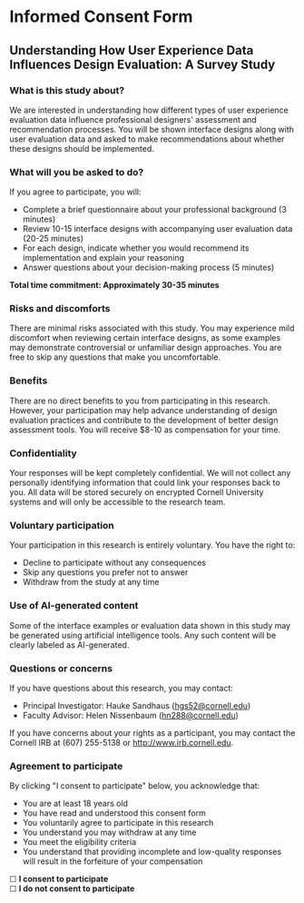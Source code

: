 # Informed Consent Form

## Understanding How User Experience Data Influences Design Evaluation: A Survey Study

### What is this study about?

We are interested in understanding how different types of user experience evaluation data influence professional designers' assessment and recommendation processes. You will be shown interface designs along with user evaluation data and asked to make recommendations about whether these designs should be implemented.

### What will you be asked to do?

If you agree to participate, you will:
- Complete a brief questionnaire about your professional background (3 minutes)
- Review 10-15 interface designs with accompanying user evaluation data (20-25 minutes)
- For each design, indicate whether you would recommend its implementation and explain your reasoning
- Answer questions about your decision-making process (5 minutes)

**Total time commitment: Approximately 30-35 minutes**

### Risks and discomforts

There are minimal risks associated with this study. You may experience mild discomfort when reviewing certain interface designs, as some examples may demonstrate controversial or unfamiliar design approaches. You are free to skip any questions that make you uncomfortable.

### Benefits

There are no direct benefits to you from participating in this research. However, your participation may help advance understanding of design evaluation practices and contribute to the development of better design assessment tools. You will receive $8-10 as compensation for your time.

### Confidentiality

Your responses will be kept completely confidential. We will not collect any personally identifying information that could link your responses back to you. All data will be stored securely on encrypted Cornell University systems and will only be accessible to the research team.

### Voluntary participation

Your participation in this research is entirely voluntary. You have the right to:
- Decline to participate without any consequences
- Skip any questions you prefer not to answer
- Withdraw from the study at any time 

### Use of AI-generated content

Some of the interface examples or evaluation data shown in this study may be generated using artificial intelligence tools. Any such content will be clearly labeled as AI-generated.

### Questions or concerns

If you have questions about this research, you may contact:
- Principal Investigator: Hauke Sandhaus (hgs52@cornell.edu)
- Faculty Advisor: Helen Nissenbaum (hn288@cornell.edu)

If you have concerns about your rights as a participant, you may contact the Cornell IRB at (607) 255-5138 or http://www.irb.cornell.edu.

### Agreement to participate

By clicking "I consent to participate" below, you acknowledge that:
- You are at least 18 years old
- You have read and understood this consent form
- You voluntarily agree to participate in this research
- You understand you may withdraw at any time
- You meet the eligibility criteria
- You understand that providing incomplete and low-quality responses will result in the forfeiture of your compensation

☐ **I consent to participate**  
☐ **I do not consent to participate**